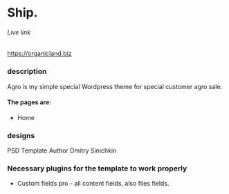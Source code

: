 # Ship.
###### Live link
https://organicland.biz

### description

Agro is my simple special Wordpress theme for special customer agro sale.

#### The pages are:

* Home

### designs
PSD Template Author Dmitry Sinichkin

### Necessary plugins for the template to work properly

* Custom fields pro - all content fields, also files fields.
